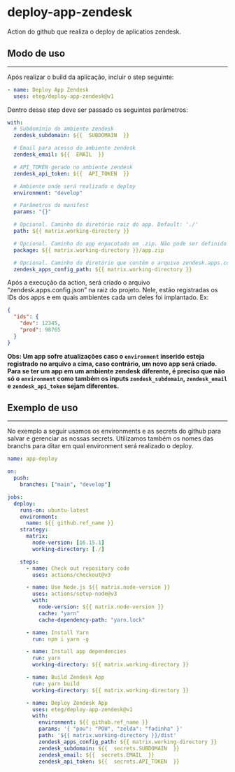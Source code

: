 # deploy-app-zendesk

Action do github que realiza o deploy de aplicatios zendesk.

## Modo de uso

---

Após realizar o build da aplicação, incluir o step seguinte:

```yaml
- name: Deploy App Zendesk
  uses: eteg/deploy-app-zendesk@v1
```

Dentro desse step deve ser passado os seguintes parâmetros:

```yaml
with:
  # Subdomínio do ambiente zendesk
  zendesk_subdomain: ${{  SUBDOMAIN  }}

  # Email para acesso do ambiente zendesk
  zendesk_email: ${{  EMAIL  }}

  # API_TOKEN gerado no ambiente zendesk
  zendesk_api_token: ${{  API_TOKEN  }}

  # Ambiente onde será realizado o deploy
  environment: "develop"

  # Parâmetros do manifest
  params: "{}"

  # Opcional. Caminho do diretório raiz do app. Default: './'
  path: ${{ matrix.working-directory }}

  # Opcional. Caminho do app enpacotado em .zip. Não pode ser definido em conjunto com 'path' Default: '/'
  package: ${{ matrix.working-directory }}/app.zip

  # Opcional. Caminho do diretório que contém o arquivo zendesk.apps.config.json. Default: '/'
  zendesk_apps_config_path: ${{ matrix.working-directory }}
```

Após a execução da action, será criado o arquivo “zendesk.apps.config.json” na raiz do projeto. Nele, estão registradas os IDs dos apps e em quais ambientes cada um deles foi implantado. Ex:

```json
{
  "ids": {
    "dev": 12345,
    "prod": 98765
  }
}
```

**Obs: Um app sofre atualizações caso o `environment` inserido esteja registrado no arquivo a cima, caso contrário, um novo app será criado. Para se ter um app em um ambiente zendesk diferente, é preciso que não só o `environment` como também os inputs `zendesk_subdomain`, `zendesk_email` e `zendesk_api_token` sejam diferentes.**

## Exemplo de uso

---

No exemplo a seguir usamos os environments e as secrets do github para salvar e gerenciar as nossas secrets. Utilizamos também os nomes das branchs para ditar em qual environment será realizado o deploy.

```yaml
name: app-deploy

on:
  push:
    branches: ["main", "develop"]

jobs:
  deploy:
    runs-on: ubuntu-latest
    environment:
      name: ${{ github.ref_name }}
    strategy:
      matrix:
        node-version: [16.15.1]
        working-directory: [./]

    steps:
      - name: Check out repository code
        uses: actions/checkout@v3

      - name: Use Node.js ${{ matrix.node-version }}
        uses: actions/setup-node@v3
        with:
          node-version: ${{ matrix.node-version }}
          cache: "yarn"
          cache-dependency-path: "yarn.lock"

      - name: Install Yarn
        run: npm i yarn -g

      - name: Install app dependencies
        run: yarn
        working-directory: ${{ matrix.working-directory }}

      - name: Build Zendesk App
        run: yarn build
        working-directory: ${{ matrix.working-directory }}

      - name: Deploy Zendesk App
        uses: eteg/deploy-app-zendesk@v1
        with:
          environment: ${{ github.ref_name }}
          params: '{ "pou": "POU", "zelda": "fadinha" }'
          path: '${{ matrix.working-directory }}/dist'
          zendesk_apps_config_path: ${{ matrix.working-directory }}
          zendesk_subdomain: ${{  secrets.SUBDOMAIN  }}
          zendesk_email: ${{  secrets.EMAIL  }}
          zendesk_api_token: ${{  secrets.API_TOKEN  }}
```
